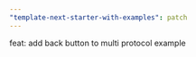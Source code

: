 ```yaml
---
"template-next-starter-with-examples": patch
---
```


feat: add back button to multi protocol example
